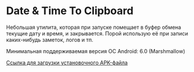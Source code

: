 # Date & Time To Clipboard

Небольшая утилита, которая при запуске помещает в буфер обмена текущие дату и время, и закрывается. Порой использую её при записи каких-нибудь заметок, логов и тп.

Минимальная поддерживаемая версия ОС Android: 6.0 (Marshmallow)

[Ссылка для загрузки установочного APK-файла](https://github.com/marfikus/datetime-to-clipboard/releases/download/v.1.0.3/date_time_to_clipboard_1.0.3.apk)

